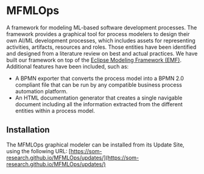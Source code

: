# MFMLOps

A framework for modeling ML-based software development processes.
The framework provides a graphical tool for process modelers to design their own AI/ML development processes, which includes assets for representing activities, artifacts, resources and roles. Those entities have been identified and designed from a literature review on best and actual practices.
We have built our framework on top of the [Eclipse Modeling Framework (EMF)](https://www.eclipse.org/emf/).
Additional features have been included, such as:
- A BPMN exporter that converts the process model into a BPMN 2.0 compliant file that can be run by any compatible business process automation platform.
- An HTML documentation generator that creates a single navigable document including all the information extracted from the different entities within a process model.

## Installation

The MFMLOps graphical modeler can be installed from its Update Site, using the following URL: [https://som-research.github.io/MFMLOps/updates/](https://som-research.github.io/MFMLOps/updates/)
